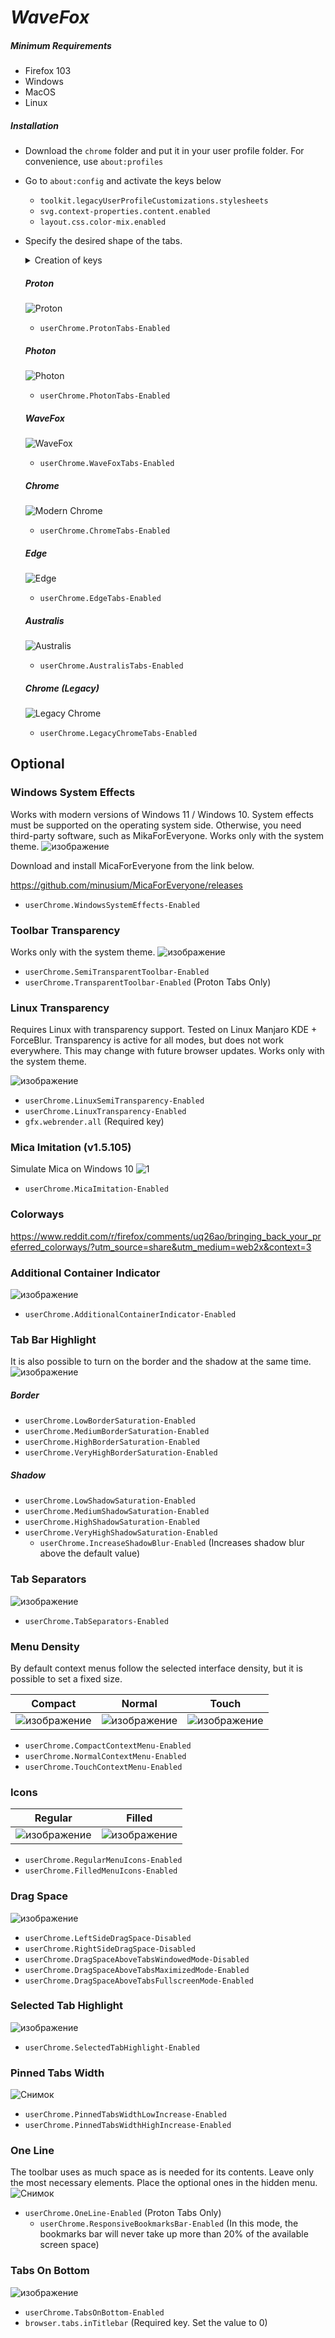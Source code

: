 # *WaveFox*

##### Minimum Requirements
- Firefox 103
- Windows
- MacOS
- Linux

##### Installation

- Download the `chrome` folder and put it in your user profile folder. For convenience, use `about:profiles`
- Go to `about:config` and activate the keys below

  - `toolkit.legacyUserProfileCustomizations.stylesheets`
  - `svg.context-properties.content.enabled`
  - `layout.css.color-mix.enabled`
  
- Specify the desired shape of the tabs.

  <details>
  <summary>Creation of keys</summary>
  Restart your browser for the changes to take effect.
  
  ![изображение](https://user-images.githubusercontent.com/85301851/180253017-22325fad-2f53-47f5-b409-618ca7fe6084.png)
  ![изображение](https://user-images.githubusercontent.com/85301851/180253209-3e6965a9-641a-4ac2-bf3d-242ac8b3451c.png)
  </details>

  ##### Proton
  ![Proton](https://user-images.githubusercontent.com/85301851/180247798-3685fad6-cc4e-49ad-9b0e-7664354233ff.PNG)
  - `userChrome.ProtonTabs-Enabled`
  
  ##### Photon
  ![Photon](https://user-images.githubusercontent.com/85301851/180248812-8aecba52-77bd-4ee5-9e04-e6f07276dfa4.PNG)
  - `userChrome.PhotonTabs-Enabled`

  ##### WaveFox
  ![WaveFox](https://user-images.githubusercontent.com/85301851/180248857-fee4dd92-6d6c-4c34-8615-bf69e740f2bd.PNG)
  - `userChrome.WaveFoxTabs-Enabled`

  ##### Chrome
  ![Modern Chrome](https://user-images.githubusercontent.com/85301851/180248907-bdcf4ffc-fd4a-4923-b97d-a0b0b0cf5ee2.PNG)
  - `userChrome.ChromeTabs-Enabled`

  ##### Edge
  ![Edge](https://user-images.githubusercontent.com/85301851/180248952-faa55898-0243-4cdf-ba6a-33513184398f.PNG)
  - `userChrome.EdgeTabs-Enabled`

  ##### Australis
  ![Australis](https://user-images.githubusercontent.com/85301851/180248996-2f21d3b0-e33b-4feb-bbfc-2859df714344.PNG)
  - `userChrome.AustralisTabs-Enabled`

  ##### Chrome (Legacy)
  ![Legacy Chrome](https://user-images.githubusercontent.com/85301851/180249039-350dd21d-51ee-432b-a79d-0c82861e7d43.PNG)
  - `userChrome.LegacyChromeTabs-Enabled`

## Optional

### Windows System Effects
Works with modern versions of Windows 11 / Windows 10. System effects must be supported on the operating system side. Otherwise, you need third-party software, such as MikaForEveryone. Works only with the system theme.
![изображение](https://user-images.githubusercontent.com/85301851/160720915-a055134a-357c-44cc-a638-8dd56e869111.png)

Download and install MicaForEveryone from the link below.

https://github.com/minusium/MicaForEveryone/releases

- `userChrome.WindowsSystemEffects-Enabled`

### Toolbar Transparency
Works only with the system theme.
![изображение](https://user-images.githubusercontent.com/85301851/165526704-4f7486c4-f330-4c86-a25d-6ed8ab2affe4.png)

- `userChrome.SemiTransparentToolbar-Enabled`
- `userChrome.TransparentToolbar-Enabled` (Proton Tabs Only)

### Linux Transparency
Requires Linux with transparency support. Tested on Linux Manjaro KDE + ForceBlur. Transparency is active for all modes, but does not work everywhere. This may change with future browser updates. Works only with the system theme.

![изображение](https://user-images.githubusercontent.com/85301851/173119832-e82bc2f7-eda7-4167-9dcd-ccca50383816.png)

- `userChrome.LinuxSemiTransparency-Enabled`
- `userChrome.LinuxTransparency-Enabled`
- `gfx.webrender.all` (Required key)

### Mica Imitation (v1.5.105)
Simulate Mica on Windows 10
![1](https://user-images.githubusercontent.com/85301851/188290563-a0d8b574-e5e3-40ea-a2c9-f0bfe59a7187.PNG)

- `userChrome.MicaImitation-Enabled`

### Colorways
https://www.reddit.com/r/firefox/comments/uq26ao/bringing_back_your_preferred_colorways/?utm_source=share&utm_medium=web2x&context=3

### Additional Container Indicator
![изображение](https://user-images.githubusercontent.com/85301851/161597087-fc818bc5-c60e-48a9-8eb9-1bcafc030607.png)

- `userChrome.AdditionalContainerIndicator-Enabled`

### Tab Bar Highlight
It is also possible to turn on the border and the shadow at the same time.
![изображение](https://user-images.githubusercontent.com/85301851/152011749-4d5619b3-0fd8-40f9-a3dc-96be31839971.png)

##### Border
- `userChrome.LowBorderSaturation-Enabled`
- `userChrome.MediumBorderSaturation-Enabled`
- `userChrome.HighBorderSaturation-Enabled`
- `userChrome.VeryHighBorderSaturation-Enabled`

##### Shadow
- `userChrome.LowShadowSaturation-Enabled`
- `userChrome.MediumShadowSaturation-Enabled`
- `userChrome.HighShadowSaturation-Enabled`
- `userChrome.VeryHighShadowSaturation-Enabled`
  - `userChrome.IncreaseShadowBlur-Enabled` (Increases shadow blur above the default value)

### Tab Separators
![изображение](https://user-images.githubusercontent.com/85301851/152351312-f6ad4578-e7d5-40b7-8b2d-49388a750f54.png)

- `userChrome.TabSeparators-Enabled`

### Menu Density
By default context menus follow the selected interface density, but it is possible to set a fixed size.

| Compact | Normal | Touch |
|---------|--------|-------|
| ![изображение](https://user-images.githubusercontent.com/85301851/152645825-7d351e3e-b938-4fa1-a460-1f699ed1c3c6.png) | ![изображение](https://user-images.githubusercontent.com/85301851/152645878-d917e841-837a-4a11-8fc1-ce0fc2262aef.png) | ![изображение](https://user-images.githubusercontent.com/85301851/152645915-833c1b22-e320-445f-817e-408ea26f7605.png) |

- `userChrome.CompactContextMenu-Enabled`
- `userChrome.NormalContextMenu-Enabled`
- `userChrome.TouchContextMenu-Enabled`

### Icons

| Regular | Filled |
|---------|--------|
| ![изображение](https://user-images.githubusercontent.com/85301851/151192118-0cbdb5a7-a77f-4275-8841-2ac321657c86.png) | ![изображение](https://user-images.githubusercontent.com/85301851/151192708-5ae7691c-ce07-49d8-b4fb-fc58692b63fe.png) |

- `userChrome.RegularMenuIcons-Enabled`
- `userChrome.FilledMenuIcons-Enabled`

### Drag Space
![изображение](https://user-images.githubusercontent.com/85301851/152680229-43547df0-1d2c-4384-b024-950e7aa56ca6.png)

- `userChrome.LeftSideDragSpace-Disabled`
- `userChrome.RightSideDragSpace-Disabled`
- `userChrome.DragSpaceAboveTabsWindowedMode-Disabled`
- `userChrome.DragSpaceAboveTabsMaximizedMode-Enabled`
- `userChrome.DragSpaceAboveTabsFullscreenMode-Enabled`

### Selected Tab Highlight
![изображение](https://user-images.githubusercontent.com/85301851/170877154-44db11c2-02ce-4aab-821e-c3cc68f26a2d.png)

- `userChrome.SelectedTabHighlight-Enabled`

### Pinned Tabs Width
![Снимок](https://user-images.githubusercontent.com/85301851/185612113-7bb0445f-8993-45bd-916d-d066e88ea7f4.PNG)

- `userChrome.PinnedTabsWidthLowIncrease-Enabled`
- `userChrome.PinnedTabsWidthHighIncrease-Enabled`

### One Line
The toolbar uses as much space as is needed for its contents. Leave only the most necessary elements. Place the optional ones in the hidden menu.
![Снимок](https://user-images.githubusercontent.com/85301851/181300272-d1ecfc93-898a-4eb3-80b9-9974fc471b45.PNG)

- `userChrome.OneLine-Enabled` (Proton Tabs Only)
  - `userChrome.ResponsiveBookmarksBar-Enabled` (In this mode, the bookmarks bar will never take up more than 20% of the available screen space)

### Tabs On Bottom
![изображение](https://user-images.githubusercontent.com/85301851/182421633-3ec6948a-85cb-47ac-8b6d-6e92293e4ca3.png)

- `userChrome.TabsOnBottom-Enabled`
- `browser.tabs.inTitlebar` (Required key. Set the value to 0)
